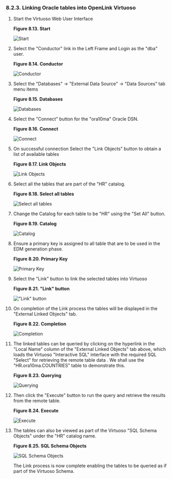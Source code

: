 <div id="vdbenginemclink" class="section">

<div class="titlepage">

<div>

<div>

### 8.2.3. Linking Oracle tables into OpenLink Virtuoso

</div>

</div>

</div>

<div class="orderedlist">

1.  Start the Virtuoso Web User Interface

    <div class="figure-float">

    <div id="lora1" class="figure">

    **Figure 8.13. Start**

    <div class="figure-contents">

    <div class="mediaobject">

    ![Start](images/ui/lora1.png)

    </div>

    </div>

    </div>

      

    </div>

2.  Select the "Conductor" link in the Left Frame and Login as the "dba"
    user.

    <div class="figure-float">

    <div id="lora2" class="figure">

    **Figure 8.14. Conductor**

    <div class="figure-contents">

    <div class="mediaobject">

    ![Conductor](images/ui/lora2.png)

    </div>

    </div>

    </div>

      

    </div>

3.  Select the "Databases" -\> "External Data Source" -\> "Data Sources"
    tab menu items

    <div class="figure-float">

    <div id="lora3" class="figure">

    **Figure 8.15. Databases**

    <div class="figure-contents">

    <div class="mediaobject">

    ![Databases](images/ui/lora3.png)

    </div>

    </div>

    </div>

      

    </div>

4.  Select the "Connect" button for the "ora10ma" Oracle DSN.

    <div class="figure-float">

    <div id="lora4" class="figure">

    **Figure 8.16. Connect**

    <div class="figure-contents">

    <div class="mediaobject">

    ![Connect](images/ui/lora4.png)

    </div>

    </div>

    </div>

      

    </div>

5.  On successful connection Select the "Link Objects" button to obtain
    a list of available tables

    <div class="figure-float">

    <div id="lora5" class="figure">

    **Figure 8.17. Link Objects**

    <div class="figure-contents">

    <div class="mediaobject">

    ![Link Objects](images/ui/lora5.png)

    </div>

    </div>

    </div>

      

    </div>

6.  Select all the tables that are part of the "HR" catalog.

    <div class="figure-float">

    <div id="lora6" class="figure">

    **Figure 8.18. Select all tables**

    <div class="figure-contents">

    <div class="mediaobject">

    ![Select all tables](images/ui/lora6.png)

    </div>

    </div>

    </div>

      

    </div>

7.  Change the Catalog for each table to be "HR" using the "Set All"
    button.

    <div class="figure-float">

    <div id="lora7" class="figure">

    **Figure 8.19. Catalog**

    <div class="figure-contents">

    <div class="mediaobject">

    ![Catalog](images/ui/lora7.png)

    </div>

    </div>

    </div>

      

    </div>

8.  Ensure a primary key is assigned to all table that are to be used in
    the EDM generation phase.

    <div class="figure-float">

    <div id="lora8" class="figure">

    **Figure 8.20. Primary Key**

    <div class="figure-contents">

    <div class="mediaobject">

    ![Primary Key](images/ui/lora8.png)

    </div>

    </div>

    </div>

      

    </div>

9.  Select the "Link" button to link the selected tables into Virtuoso

    <div class="figure-float">

    <div id="lora9" class="figure">

    **Figure 8.21. "Link" button**

    <div class="figure-contents">

    <div class="mediaobject">

    !["Link" button](images/ui/lora9.png)

    </div>

    </div>

    </div>

      

    </div>

10. On completion of the Link process the tables will be displayed in
    the "External Linked Objects" tab.

    <div class="figure-float">

    <div id="lora10" class="figure">

    **Figure 8.22. Completion**

    <div class="figure-contents">

    <div class="mediaobject">

    ![Completion](images/ui/lora10.png)

    </div>

    </div>

    </div>

      

    </div>

11. The linked tables can be queried by clicking on the hyperlink in the
    "Local Name" column of the "External Linked Objects" tab above,
    which loads the Virtuoso "Interactive SQL" interface with the
    required SQL "Select" for retrieving the remote table data . We
    shall use the "HR.ora10ma.COUNTRIES" table to demonstrate this.

    <div class="figure-float">

    <div id="lora11" class="figure">

    **Figure 8.23. Querying**

    <div class="figure-contents">

    <div class="mediaobject">

    ![Querying](images/ui/lora11.png)

    </div>

    </div>

    </div>

      

    </div>

12. Then click the "Execute" button to run the query and retrieve the
    results from the remote table.

    <div class="figure-float">

    <div id="lora12" class="figure">

    **Figure 8.24. Execute**

    <div class="figure-contents">

    <div class="mediaobject">

    ![Execute](images/ui/lora12.png)

    </div>

    </div>

    </div>

      

    </div>

13. The tables can also be viewed as part of the Virtuoso "SQL Schema
    Objects" under the "HR" catalog name.

    <div class="figure-float">

    <div id="lora13" class="figure">

    **Figure 8.25. SQL Schema Objects**

    <div class="figure-contents">

    <div class="mediaobject">

    ![SQL Schema Objects](images/ui/lora13.png)

    </div>

    </div>

    </div>

      

    </div>

    The Link process is now complete enabling the tables to be queried
    as if part of the Virtuoso Schema.

</div>

</div>
